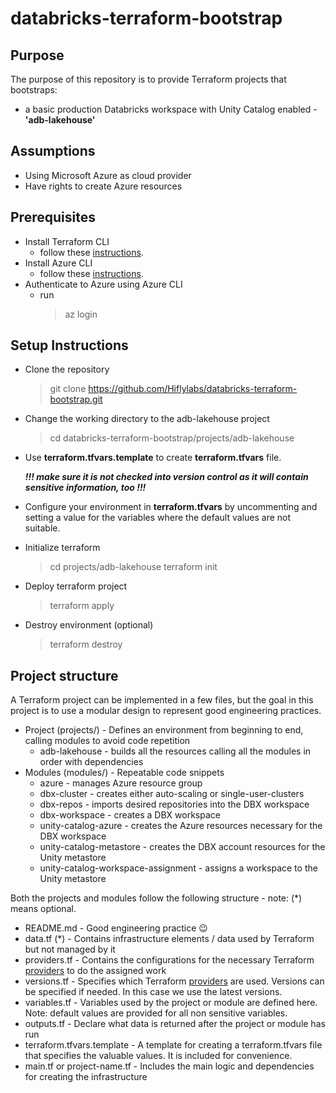 # databricks-terraform-bootstrap

## Purpose

The purpose of this repository is to provide Terraform projects that bootstraps:
- a basic production Databricks workspace with Unity Catalog enabled - **'adb-lakehouse'**

## Assumptions

- Using Microsoft Azure as cloud provider
- Have rights to create Azure resources

## Prerequisites

- Install Terraform CLI
  - follow these [instructions](https://developer.hashicorp.com/terraform/tutorials/aws-get-started/install-cli).
- Install Azure CLI 
  - follow these [instructions](https://learn.microsoft.com/en-us/cli/azure/install-azure-cli).
- Authenticate to Azure using Azure CLI
  - run 
    > az login

## Setup Instructions

- Clone the repository
  > git clone https://github.com/Hiflylabs/databricks-terraform-bootstrap.git 

- Change the working directory to the adb-lakehouse project
  > cd  databricks-terraform-bootstrap/projects/adb-lakehouse

- Use **terraform.tfvars.template** to create **terraform.tfvars** file.
  
  **_!!! make sure it is not checked into version control as it will contain sensitive information, too !!!_**

- Configure your environment in **terraform.tfvars** by uncommenting and setting a value for the variables 
  where the default values are not suitable. 

- Initialize terraform
  > cd projects/adb-lakehouse
  > terraform init

- Deploy terraform project
  > terraform apply

- Destroy environment (optional)
  > terraform destroy


## Project structure
A Terraform project can be implemented in a few files, but the goal in this project is to use a modular design to 
represent good engineering practices.

- Project (projects/) - Defines an environment from beginning to end, calling modules to avoid code repetition 
  - adb-lakehouse - builds all the resources calling all the modules in order with dependencies
- Modules (modules/)  - Repeatable code snippets
  - azure - manages Azure resource group
  - dbx-cluster - creates either auto-scaling or single-user-clusters
  - dbx-repos - imports desired repositories into the DBX workspace
  - dbx-workspace - creates a DBX workspace
  - unity-catalog-azure - creates the Azure resources necessary for the DBX workspace 
  - unity-catalog-metastore - creates the DBX account resources for the Unity metastore
  - unity-catalog-workspace-assignment - assigns a workspace to the Unity metastore

Both the projects and modules follow the following structure - note: (*) means optional.

- README.md - Good engineering practice 😉
- data.tf (*) - Contains infrastructure elements / data used by Terraform but not managed by it
- providers.tf - Contains the configurations for the necessary Terraform 
  [providers](https://developer.hashicorp.com/terraform/language/providers) to do the assigned work
- versions.tf - Specifies which Terraform [providers](https://developer.hashicorp.com/terraform/language/providers) 
  are used. Versions can be specified if needed. 
  In this case we use the latest versions.
- variables.tf - Variables used by the project or module are defined here. Note: default values are provided for all 
  non sensitive variables.
- outputs.tf - Declare what data is returned after the project or module has run
- terraform.tfvars.template - A template for creating a terraform.tfvars file that specifies the valuable values. 
  It is included for convenience.
- main.tf or project-name.tf - Includes the main logic and dependencies for creating the infrastructure
